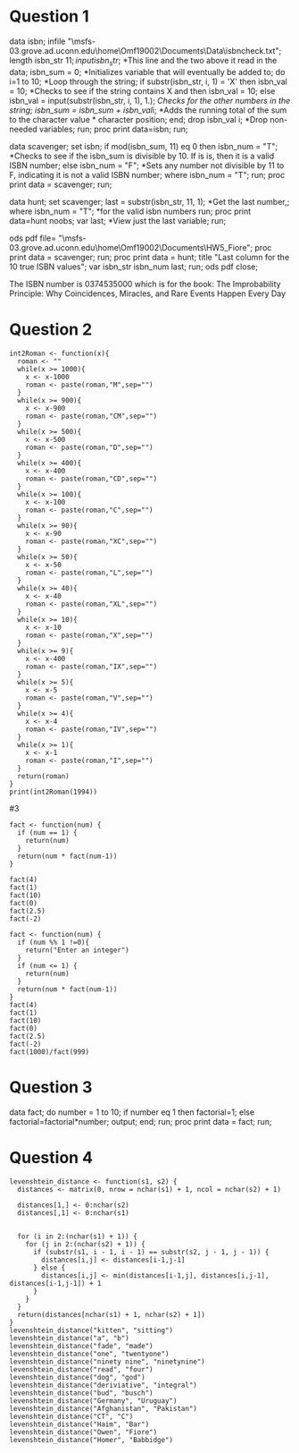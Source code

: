
# Question 1
data isbn;
	infile "\\msfs-03.grove.ad.uconn.edu\home\Omf19002\Documents\Data\isbncheck.txt";
	length isbn_str $11;
	input isbn_str$; *This line and the two above it read in the data;
  	isbn_sum = 0; *Initializes variable that will eventually be added to;
  	do i=1 to 10; *Loop through the string;
    	if substr(isbn_str, i, 1) = 'X' then isbn_val = 10; *Checks to see if the string contains X and then isbn_val = 10;
    	else isbn_val = input(substr(isbn_str, i, 1), 1.); *Checks for the other numbers in the string;
		isbn_sum = isbn_sum + isbn_val*i; *Adds the running total of the sum to the character value * character position;
  end;
  drop isbn_val i; *Drop non-needed variables;
run;
proc print data=isbn;
run;

data scavenger;
	set isbn;
	if mod(isbn_sum, 11) eq 0 then isbn_num = "T"; *Checks to see if the isbn_sum is divisible by 10.  If is is, then it is a valid ISBN number;
	else isbn_num = "F"; *Sets any number not divisible by 11 to F, indicating it is not a valid ISBN number;
	where isbn_num = "T";
run;
proc print data = scavenger;
run;

data hunt;
	set scavenger;
	last = substr(isbn_str, 11, 1); *Get the last number,;
	where isbn_num = "T"; *for the valid isbn numbers
run;
proc print data=hunt noobs;
var last; *View just the last variable;
run;

ods pdf file= "\\msfs-03.grove.ad.uconn.edu\home\Omf19002\Documents\HW5_Fiore";
proc print data = scavenger;
run;
proc print data = hunt;
title "Last column for the 10 true ISBN values";
var isbn_str isbn_num last;
run;
ods pdf close;

The ISBN number is 0374535000 which is for the book: The Improbability Principle: Why Coincidences, Miracles, and Rare Events Happen Every Day

# Question 2
```{r}
int2Roman <- function(x){
  roman <- ""
  while(x >= 1000){
    x <- x-1000
    roman <- paste(roman,"M",sep="")
  }
  while(x >= 900){
    x <- x-900
    roman <- paste(roman,"CM",sep="")
  }
  while(x >= 500){
    x <- x-500
    roman <- paste(roman,"D",sep="")
  }
  while(x >= 400){
    x <- x-400
    roman <- paste(roman,"CD",sep="")
  }
  while(x >= 100){
    x <- x-100
    roman <- paste(roman,"C",sep="")
  }
  while(x >= 90){
    x <- x-90
    roman <- paste(roman,"XC",sep="")
  }
  while(x >= 50){
    x <- x-50
    roman <- paste(roman,"L",sep="")
  }
  while(x >= 40){
    x <- x-40
    roman <- paste(roman,"XL",sep="")
  }
  while(x >= 10){
    x <- x-10
    roman <- paste(roman,"X",sep="")
  }
  while(x >= 9){
    x <- x-400
    roman <- paste(roman,"IX",sep="")
  }
  while(x >= 5){
    x <- x-5
    roman <- paste(roman,"V",sep="")
  }
  while(x >= 4){
    x <- x-4
    roman <- paste(roman,"IV",sep="")
  }
  while(x >= 1){
    x <- x-1
    roman <- paste(roman,"I",sep="")
  }
  return(roman)
}
print(int2Roman(1994))
```
#3
```{r}
fact <- function(num) {
  if (num == 1) {
    return(num)
  }
  return(num * fact(num-1))
}

fact(4)
fact(1)
fact(10)
fact(0)
fact(2.5)
fact(-2)

fact <- function(num) {
  if (num %% 1 !=0){
    return("Enter an integer")
  }
  if (num <= 1) {
    return(num)
  }
  return(num * fact(num-1))
}
fact(4)
fact(1)
fact(10)
fact(0)
fact(2.5)
fact(-2)
fact(1000)/fact(999)
```
# Question 3
data fact;
  do number = 1 to 10;
    if number eq 1 then factorial=1;
    else factorial=factorial*number;
    output;
  end;
run;
proc print data = fact;
run;



# Question 4
```{r}
levenshtein_distance <- function(s1, s2) {
  distances <- matrix(0, nrow = nchar(s1) + 1, ncol = nchar(s2) + 1)
  
  distances[1,] <- 0:nchar(s2)
  distances[,1] <- 0:nchar(s1)
  

  for (i in 2:(nchar(s1) + 1)) {
    for (j in 2:(nchar(s2) + 1)) {
      if (substr(s1, i - 1, i - 1) == substr(s2, j - 1, j - 1)) {
        distances[i,j] <- distances[i-1,j-1]
      } else {
        distances[i,j] <- min(distances[i-1,j], distances[i,j-1], distances[i-1,j-1]) + 1
      }
    }
  }
  return(distances[nchar(s1) + 1, nchar(s2) + 1])
}
levenshtein_distance("kitten", "sitting")
levenshtein_distance("a", "b")
levenshtein_distance("fade", "made")
levenshtein_distance("one", "twentyone")
levenshtein_distance("ninety nine", "ninetynine")
levenshtein_distance("read", "four")
levenshtein_distance("dog", "god")
levenshtein_distance("deriviative", "integral")
levenshtein_distance("bud", "busch")
levenshtein_distance("Germany", "Uruguay")
levenshtein_distance("Afghanistan", "Pakistan")
levenshtein_distance("CT", "C")
levenshtein_distance("Haim", "Bar")
levenshtein_distance("Owen", "Fiore")
levenshtein_distance("Homer", "Babbidge")

```
